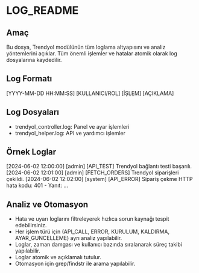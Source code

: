 # LOG_README

## Amaç
Bu dosya, Trendyol modülünün tüm loglama altyapısını ve analiz yöntemlerini açıklar. Tüm önemli işlemler ve hatalar atomik olarak log dosyalarına kaydedilir.

## Log Formatı
[YYYY-MM-DD HH:MM:SS] [KULLANICI/ROL] [İŞLEM] [AÇIKLAMA]

## Log Dosyaları
- trendyol_controller.log: Panel ve ayar işlemleri
- trendyol_helper.log: API ve yardımcı işlemler

## Örnek Loglar
[2024-06-02 12:00:00] [admin] [API_TEST] Trendyol bağlantı testi başarılı.
[2024-06-02 12:01:00] [admin] [FETCH_ORDERS] Trendyol siparişleri çekildi.
[2024-06-02 12:02:00] [system] [API_ERROR] Sipariş çekme HTTP hata kodu: 401 - Yanıt: ...

## Analiz ve Otomasyon
- Hata ve uyarı loglarını filtreleyerek hızlıca sorun kaynağı tespit edebilirsiniz.
- Her işlem türü için (API_CALL, ERROR, KURULUM, KALDIRMA, AYAR_GUNCELLEME) ayrı analiz yapılabilir.
- Loglar, zaman damgası ve kullanıcı bazında sıralanarak süreç takibi yapılabilir.
- Loglar atomik ve açıklamalı tutulur.
- Otomasyon için grep/findstr ile arama yapılabilir. 